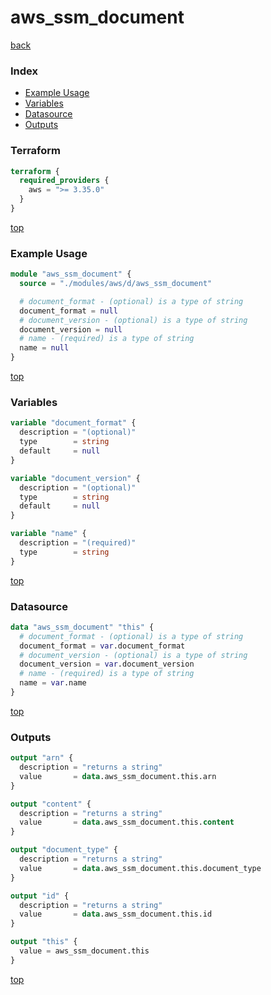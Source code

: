 # aws_ssm_document

[back](../aws.md)

### Index

- [Example Usage](#example-usage)
- [Variables](#variables)
- [Datasource](#datasource)
- [Outputs](#outputs)

### Terraform

```terraform
terraform {
  required_providers {
    aws = ">= 3.35.0"
  }
}
```

[top](#index)

### Example Usage

```terraform
module "aws_ssm_document" {
  source = "./modules/aws/d/aws_ssm_document"

  # document_format - (optional) is a type of string
  document_format = null
  # document_version - (optional) is a type of string
  document_version = null
  # name - (required) is a type of string
  name = null
}
```

[top](#index)

### Variables

```terraform
variable "document_format" {
  description = "(optional)"
  type        = string
  default     = null
}

variable "document_version" {
  description = "(optional)"
  type        = string
  default     = null
}

variable "name" {
  description = "(required)"
  type        = string
}
```

[top](#index)

### Datasource

```terraform
data "aws_ssm_document" "this" {
  # document_format - (optional) is a type of string
  document_format = var.document_format
  # document_version - (optional) is a type of string
  document_version = var.document_version
  # name - (required) is a type of string
  name = var.name
}
```

[top](#index)

### Outputs

```terraform
output "arn" {
  description = "returns a string"
  value       = data.aws_ssm_document.this.arn
}

output "content" {
  description = "returns a string"
  value       = data.aws_ssm_document.this.content
}

output "document_type" {
  description = "returns a string"
  value       = data.aws_ssm_document.this.document_type
}

output "id" {
  description = "returns a string"
  value       = data.aws_ssm_document.this.id
}

output "this" {
  value = aws_ssm_document.this
}
```

[top](#index)